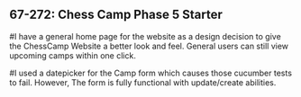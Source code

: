 ## 67-272: Chess Camp Phase 5 Starter ##

#I have a general home page for the website as a design decision to give the ChessCamp Website a better
look and feel. General users can still view upcoming camps within one click.

#I used a datepicker for the Camp form which causes those cucumber tests to fail. However,
The form is fully functional with update/create abilities.